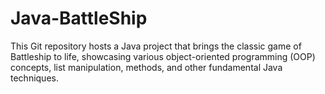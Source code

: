 # Java-BattleShip
This Git repository hosts a Java project that brings the classic game of Battleship to life, showcasing various object-oriented programming (OOP) concepts, list manipulation, methods, and other fundamental Java techniques.
